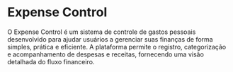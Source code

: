 # Expense Control
O Expense Control é um sistema de controle de gastos pessoais desenvolvido para ajudar usuários a gerenciar suas finanças de forma simples, prática e eficiente. A plataforma permite o registro, categorização e acompanhamento de despesas e receitas, fornecendo uma visão detalhada do fluxo financeiro.
